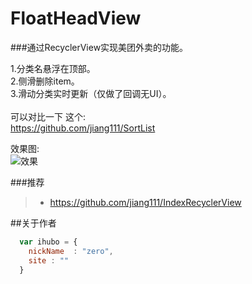 # FloatHeadView

###通过RecyclerView实现美团外卖的功能。

1.分类名悬浮在顶部。<br />
2.侧滑删除item。<br />
3.滑动分类实时更新（仅做了回调无UI）。<br />
<br />
可以对比一下 这个: <br />
https://github.com/jiang111/SortList

效果图: <br />![效果](https://raw.githubusercontent.com/jiang111/IndexRecyclerView/master/art/art.gif)


###推荐

>* https://github.com/jiang111/IndexRecyclerView

##关于作者

```javascript
  var ihubo = {
    nickName  : "zero",
    site : ""
  }
```